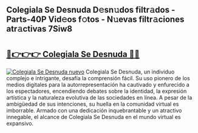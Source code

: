 ## Colegiala Se Desnuda D𝚎sn𝚞dos filtr𝚊dos - Parts-40P Vid𝚎os f𝚘tos - N𝚞evas filtr𝚊ciones atr𝚊ctivas 7Siw8

# <h2><a href="http://mb4et4h.tromn.icu/?c=Colegiala+Se+Desnuda">🔗👉👉👉 Colegiala Se Desnuda 🔗🔗</a></h2>

[![Colegiala Se Desnuda nuevo](https://i.imgur.com/pEAQMta.gif)](http://mb4et4h.tromn.icu/?c=Colegiala+Se+Desnuda)
Colegiala Se Desnuda, un individuo complejo e intrigante, desafía la comprensión fácil. Su uso pionero de los medios digitales para la autorrepresentación ha cautivado y enfurecido a los espectadores, encendiendo debates sobre la identidad, la expresión artística y la naturaleza evolutiva de las sociedades en línea. A pesar de la ambigüedad de sus intenciones, su huella en la comunidad virtual es imborrable. Armado con una dedicación inquebrantable y un atractivo innegable, el alcance de Colegiala Se Desnuda en el mundo virtual es expansivo.
